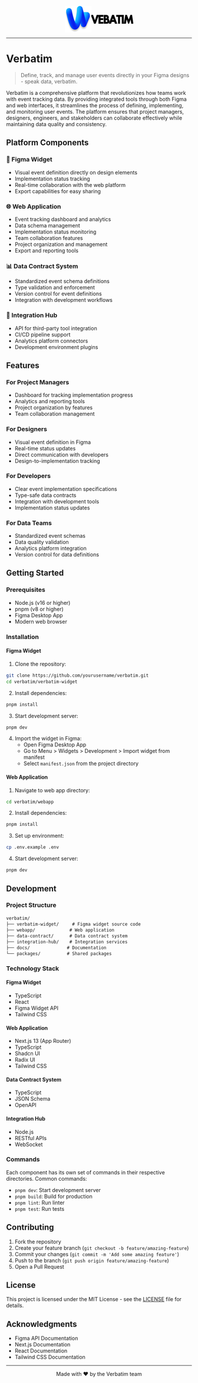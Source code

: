 <div align="center" style="display: flex; align-items: center; justify-content: center;">
    <img src="./assets/verbatim-64.png" alt="Verbatim Logo" />
    <img src="./assets/verbatim-title-black.png" alt="Verbatim Title" />
</div>

---

# Verbatim

> Define, track, and manage user events directly in your Figma designs - speak data, verbatim.

Verbatim is a comprehensive platform that revolutionizes how teams work with event tracking data. By providing integrated tools through both Figma and web interfaces, it streamlines the process of defining, implementing, and monitoring user events. The platform ensures that project managers, designers, engineers, and stakeholders can collaborate effectively while maintaining data quality and consistency.

## Platform Components

### 🎨 Figma Widget
- Visual event definition directly on design elements
- Implementation status tracking
- Real-time collaboration with the web platform
- Export capabilities for easy sharing

### 🌐 Web Application
- Event tracking dashboard and analytics
- Data schema management
- Implementation status monitoring
- Team collaboration features
- Project organization and management
- Export and reporting tools

### 📊 Data Contract System
- Standardized event schema definitions
- Type validation and enforcement
- Version control for event definitions
- Integration with development workflows

### 🔄 Integration Hub
- API for third-party tool integration
- CI/CD pipeline support
- Analytics platform connectors
- Development environment plugins

## Features

### For Project Managers
- Dashboard for tracking implementation progress
- Analytics and reporting tools
- Project organization by features
- Team collaboration management

### For Designers
- Visual event definition in Figma
- Real-time status updates
- Direct communication with developers
- Design-to-implementation tracking

### For Developers
- Clear event implementation specifications
- Type-safe data contracts
- Integration with development tools
- Implementation status updates

### For Data Teams
- Standardized event schemas
- Data quality validation
- Analytics platform integration
- Version control for data definitions

## Getting Started

### Prerequisites

- Node.js (v16 or higher)
- pnpm (v8 or higher)
- Figma Desktop App
- Modern web browser

### Installation

#### Figma Widget
1. Clone the repository:
```bash
git clone https://github.com/yourusername/verbatim.git
cd verbatim/verbatim-widget
```

2. Install dependencies:
```bash
pnpm install
```

3. Start development server:
```bash
pnpm dev
```

4. Import the widget in Figma:
   - Open Figma Desktop App
   - Go to Menu > Widgets > Development > Import widget from manifest
   - Select `manifest.json` from the project directory

#### Web Application
1. Navigate to web app directory:
```bash
cd verbatim/webapp
```

2. Install dependencies:
```bash
pnpm install
```

3. Set up environment:
```bash
cp .env.example .env
```

4. Start development server:
```bash
pnpm dev
```

## Development

### Project Structure

```
verbatim/
├── verbatim-widget/     # Figma widget source code
├── webapp/             # Web application
├── data-contract/      # Data contract system
├── integration-hub/    # Integration services
├── docs/              # Documentation
└── packages/          # Shared packages
```

### Technology Stack

#### Figma Widget
- TypeScript
- React
- Figma Widget API
- Tailwind CSS

#### Web Application
- Next.js 13 (App Router)
- TypeScript
- Shadcn UI
- Radix UI
- Tailwind CSS

#### Data Contract System
- TypeScript
- JSON Schema
- OpenAPI

#### Integration Hub
- Node.js
- RESTful APIs
- WebSocket

### Commands

Each component has its own set of commands in their respective directories. Common commands:
- `pnpm dev`: Start development server
- `pnpm build`: Build for production
- `pnpm lint`: Run linter
- `pnpm test`: Run tests

## Contributing

1. Fork the repository
2. Create your feature branch (`git checkout -b feature/amazing-feature`)
3. Commit your changes (`git commit -m 'Add some amazing feature'`)
4. Push to the branch (`git push origin feature/amazing-feature`)
5. Open a Pull Request

## License

This project is licensed under the MIT License - see the [LICENSE](LICENSE) file for details.

## Acknowledgments

- Figma API Documentation
- Next.js Documentation
- React Documentation
- Tailwind CSS Documentation

---

<div align="center">
Made with ❤️ by the Verbatim team
</div>



